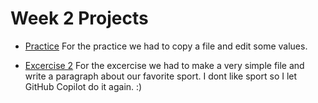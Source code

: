 # Week 2 Projects

- [Practice](./practice/)
  For the practice we had to copy a file and edit some values.

- [Excercise 2](./excercise-2/)
  For the excercise we had to make a very simple file and write a paragraph about our favorite sport.
  I dont like sport so I let GitHub Copilot do it again. :)
